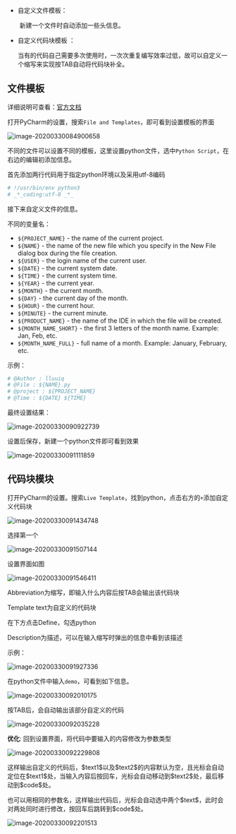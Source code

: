- 自定义文件模板：

  ​ 新建一个文件时自动添加一些头信息。

- 自定义代码块模板 ：

  ​ 当有的代码自己需要多次使用时，一次次重复编写效率过低，故可以自定义一个缩写来实现按TAB自动将代码块补全。

## 文件模板

详细说明可查看：[官方文档](https://www.jetbrains.com/help/pycharm/2017.1/file-and-code-templates-2.html)

打开PyCharm的设置，搜索`File and Templates`，即可看到设置模板的界面

![image-20200330084900658](https://gitee.com/lluuiq/blog_img/raw/master/img/20200330091231.png)

不同的文件可以设置不同的模板，这里设置python文件，选中`Python Script`，在右边的编辑初添加信息。

首先添加两行代码用于指定python环境以及采用utf-8编码

```python
# !/usr/bin/env python3
# _*_coding:utf-8 _*_
```

接下来自定义文件的信息。

不同的变量名：

- `${PROJECT_NAME}` - the name of the current project.
- `${NAME}` - the name of the new file which you specify in the New File dialog box during the file creation.
- `${USER}` - the login name of the current user.
- `${DATE}` - the current system date.
- `${TIME}` - the current system time.
- `${YEAR}` - the current year.
- `${MONTH}` - the current month.
- `${DAY}` - the current day of the month.
- `${HOUR}` - the current hour.
- `${MINUTE}` - the current minute.
- `${PRODUCT_NAME}` - the name of the IDE in which the file will be created.
- `${MONTH_NAME_SHORT}` - the first 3 letters of the month name. Example: Jan, Feb, etc.
- `${MONTH_NAME_FULL}` - full name of a month. Example: January, February, etc.

示例：

```python
# @Author : lluuiq
# @File : ${NAME}.py
# @project : ${PROJECT_NAME}
# @Time : ${DATE} ${TIME}
```

最终设置结果：

![image-20200330090922739](https://gitee.com/lluuiq/blog_img/raw/master/img/20200330091236.png)

设置后保存，新建一个python文件即可看到效果

![image-20200330091111859](https://gitee.com/lluuiq/blog_img/raw/master/img/20200330091240.png)

## 代码块模块

打开PyCharm的设置。搜索`Live Template`，找到python，点击右方的`+`添加自定义代码块

![image-20200330091434748](https://gitee.com/lluuiq/blog_img/raw/master/img/20200330092511.png)

选择第一个

![image-20200330091507144](https://gitee.com/lluuiq/blog_img/raw/master/img/20200330092515.png)

设置界面如图

![image-20200330091546411](https://gitee.com/lluuiq/blog_img/raw/master/img/20200330092517.png)

Abbreviation为缩写，即输入什么内容后按TAB会输出该代码块

Template text为自定义的代码块

在下方点击Define，勾选python

Description为描述，可以在输入缩写时弹出的信息中看到该描述

示例：

![image-20200330091927336](https://gitee.com/lluuiq/blog_img/raw/master/img/20200330092520.png)

在python文件中输入`demo`，可看到如下信息。

![image-20200330092010175](https://gitee.com/lluuiq/blog_img/raw/master/img/20200330092522.png)

按TAB后，会自动输出该部分自定义的代码

![image-20200330092035228](https://gitee.com/lluuiq/blog_img/raw/master/img/20200330092524.png)

**优化**: 回到设置界面，将代码中要输入的内容修改为参数类型

![image-20200330092229808](https://gitee.com/lluuiq/blog_img/raw/master/img/20200330092526.png)

这样输出自定义的代码后，\$text1\$以及\$text2\$的内容默认为空，且光标会自动定位在\$text1\$处，当输入内容后按回车，光标会自动移动到\$text2\$处，最后移动到\$code\$处。

也可以用相同的参数名，这样输出代码后，光标会自动选中两个\$text\$，此时会对两处同时进行修改，按回车后跳转到\$code\$处。

![image-20200330092201513](https://gitee.com/lluuiq/blog_img/raw/master/img/20200330092530.png)
